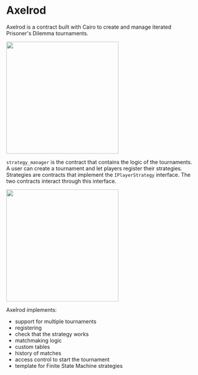 # Axelrod

Axelrod is a contract built with Cairo to create and manage iterated Prisoner's Dilemma tournaments.

<img src="https://i.imgur.com/5sP5MpO_d.webp?maxwidth=640&shape=thumb&fidelity=medium" data-canonical-src="https://i.imgur.com/5sP5MpO_d.webp?maxwidth=640&shape=thumb&fidelity=medium" width="300" height="300" />

`strategy_manager` is the contract that contains the logic of the tournaments.
A user can create a tournament and let players register their strategies.
Strategies are contracts that implement the `IPlayerStrategy` interface.
The two contracts interact through this interface.

<img src="https://www.americanscientist.org/sites/americanscientist.org/files/20131010231069915-2013-11HayesF1.jpg" data-canonical-src="https://www.americanscientist.org/sites/americanscientist.org/files/20131010231069915-2013-11HayesF1.jpg" width="300" height="300" />

Axelrod implements:
- support for multiple tournaments
- registering
- check that the strategy works
- matchmaking logic
- custom tables
- history of matches
- access control to start the tournament
- template for Finite State Machine strategies 